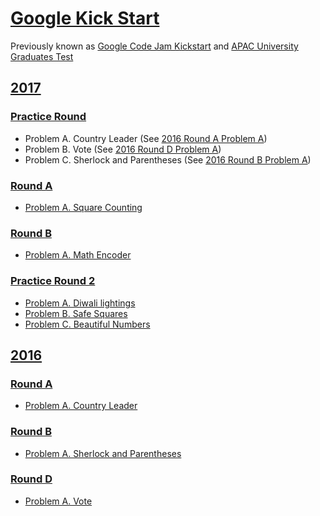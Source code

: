 # [Google Kick Start](https://codingcompetitions.withgoogle.com/kickstart)

Previously known as [Google Code Jam Kickstart](https://code.google.com/codejam/kickstart/)
and [APAC University Graduates Test](https://code.google.com/codejam/apactest)

## [2017](2017)

### [Practice Round](2017/Practice%20Round)

- Problem A. Country Leader (See [2016 Round A Problem A](2016/Round%20A/Problem%20A))
- Problem B. Vote (See [2016 Round D Problem A](2016/Round%20D/Problem%20A))
- Problem C. Sherlock and Parentheses (See [2016 Round B Problem A](2016/Round%20B/Problem%20A))

### [Round A](2017/Round%20A)

- [Problem A. Square Counting](2017/Round%20A/Problem%20A)

### [Round B](2017/Round%20B)

- [Problem A. Math Encoder](2017/Round%20B/Problem%20A)

### [Practice Round 2](2017/Practice%20Round%202)

- [Problem A. Diwali lightings](2017/Practice%20Round%202/Problem%20A)
- [Problem B. Safe Squares](2017/Practice%20Round%202/Problem%20B)
- [Problem C. Beautiful Numbers](2017/Practice%20Round%202/Problem%20C)

## [2016](2016)

### [Round A](2016/Round%20A)

- [Problem A. Country Leader](2016/Round%20A/Problem%20A)

### [Round B](2016/Round%20B)

- [Problem A. Sherlock and Parentheses](2016/Round%20B/Problem%20A)

### [Round D](2016/Round%20D)

- [Problem A. Vote](2016/Round%20D/Problem%20A)
